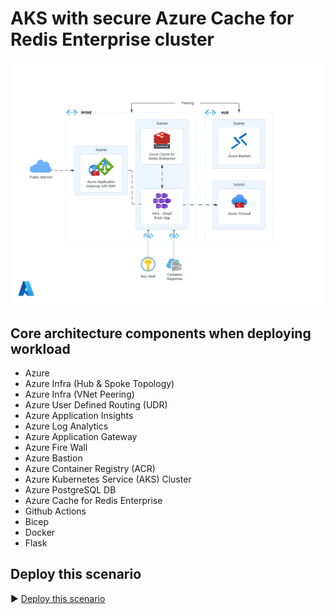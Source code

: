 # AKS with secure Azure Cache for Redis Enterprise cluster

![Architectural diagram ](./media/AKS-secure-redis-cache.png)

## Core architecture components when deploying workload

* Azure
* Azure Infra (Hub & Spoke Topology)
* Azure Infra (VNet Peering)
* Azure User Defined Routing (UDR)
* Azure Application Insights
* Azure Log Analytics
* Azure Application Gateway
* Azure Fire Wall
* Azure Bastion
* Azure Container Registry (ACR)
* Azure Kubernetes Service (AKS) Cluster
* Azure PostgreSQL DB
* Azure Cache for Redis Enterprise
* Github Actions
* Bicep
* Docker
* Flask

## Deploy this scenario
:arrow_forward: [Deploy this scenario](./Bicep/README.md)
